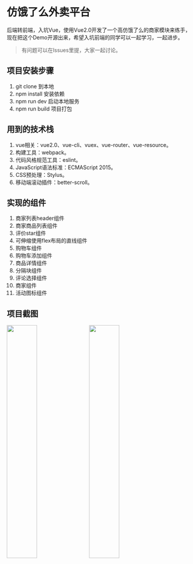 # 仿饿了么外卖平台

后端转前端，入坑Vue，使用Vue2.0开发了一个高仿饿了么的商家模块来练手，现在把这个Demo开源出来，希望入坑前端的同学可以一起学习，一起进步。

> 有问题可以在Issues里提，大家一起讨论。

## 项目安装步骤

1. git clone 到本地
2. npm install 安装依赖
3. npm run dev 启动本地服务
4. npm run build 项目打包

## 用到的技术栈

1. vue相关：vue2.0、vue-cli、vuex、vue-router、vue-resource。
2. 构建工具：webpack。
3. 代码风格规范工具：eslint。
4. JavaScript语法标准：ECMAScript 2015。
5. CSS预处理：Stylus。
6. 移动端滚动插件：better-scroll。

## 实现的组件

1. 商家列表header组件
2. 商家商品列表组件
3. 评价star组件
4. 可伸缩使用flex布局的直线组件
5. 购物车组件
6. 购物车添加组件
7. 商品详情组件
8. 分隔块组件
9. 评论选择组件
10. 商家组件
11. 活动图标组件

## 项目截图

<img src="https://github.com/facebesidewyj/takeaway_demo/blob/master/resource/img/Screenshot_20171129-140904.png" width="40%"/>&nbsp;&nbsp;&nbsp;&nbsp;
<img src="https://github.com/facebesidewyj/takeaway_demo/blob/master/resource/img/Screenshot_20171129-140912.png" width="40%"/>
